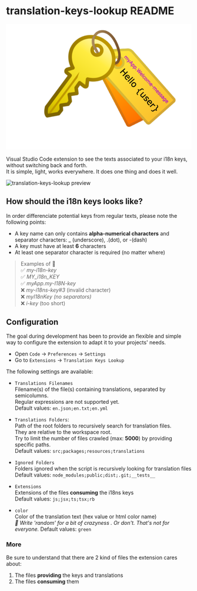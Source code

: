 # translation-keys-lookup README

<img src="./resources/images/logo.png"/>

Visual Studio Code extension to see the texts associated to your i18n keys, without switching back and forth.  
It is simple, light, works everywhere. It does one thing and does it well.

![translation-keys-lookup preview](https://i.imgur.com/Adm2loZ.png)

## How should the i18n keys looks like?

In order differenciate potential keys from regular texts, please note the following points:

- A key name can only contains **alpha-numerical characters** and separator characters: \_ (underscore), .(dot), or -(dash)
- A key must have at least **6** characters
- At least one separator character is required (no matter where)

> Examples of 🔑  
>  ✅ _my-i18n-key_  
>  ✅ _MY_i18n_KEY_  
>  ✅ _myApp.my-I18N-key_  
>  ❌ _my-i18ns-key#3_ (invalid character)  
>  ❌ _myI18nKey_ _(no separators)_  
>  ❌ _i-key_ (too short)

## Configuration

The goal during development has been to provide an flexible and simple way to configure the extension to adapt it to your projects' needs.

- Open `Code` -> `Preferences` -> `Settings`
- Go to `Extensions` -> `Translation Keys Lookup`

The following settings are available:

- `Translations Filenames`  
  Filename(s) of the file(s) containing translations, separated by semicolumns.  
  Regular expressions are not supported yet.  
  Default values: `en.json;en.txt;en.yml`

- `Translations Folders`:  
  Path of the root folders to recursively search for translation files.<br/>They are relative to the workspace root.  
  Try to limit the number of files crawled (max: **5000**) by providing specific paths.  
  Default values: `src;packages;resources;translations`

- `Ignored Folders`  
  Folders ignored when the script is recursively looking for translation files
  Default values: `node_modules;public;dist;.git;__tests__`

- `Extensions`  
  Extensions of the files **consuming** the i18ns keys  
  Default values: `js;jsx;ts;tsx;rb`

- `color`  
  Color of the translation text (hex value or html color name)  
  _🤪 Write 'random' for a bit of crazyness . Or don't. That's not for everyone._
  Default values: `green`

### More

Be sure to understand that there are 2 kind of files the extension cares about:

1. The files **providing** the keys and translations
2. The files **consuming** them
